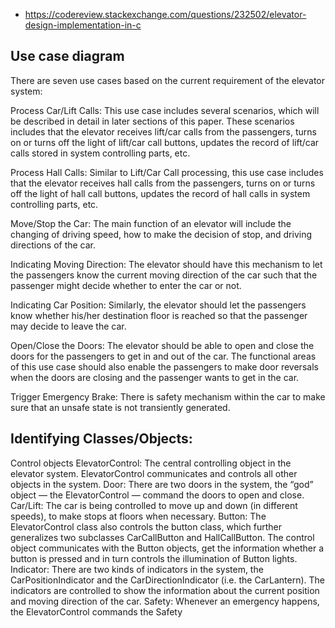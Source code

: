 - https://codereview.stackexchange.com/questions/232502/elevator-design-implementation-in-c

## Use case diagram

There are seven use cases based on the current requirement of the elevator system:

Process Car/Lift Calls: This use case includes several scenarios, which will be described in detail in later sections of this paper. These scenarios includes that the elevator receives lift/car calls from the passengers, turns on or turns off the light of lift/car call buttons, updates the record of lift/car calls stored in system controlling parts, etc.

Process Hall Calls: Similar to Lift/Car Call processing, this use case includes that the elevator receives hall calls from the passengers, turns on or turns off the light of hall call buttons, updates the record of hall calls in system controlling parts, etc.

Move/Stop the Car: The main function of an elevator will include the changing of driving speed, how to make the decision of stop, and driving directions of the car.

Indicating Moving Direction: The elevator should have this mechanism to let the passengers know the current moving direction of the car such that the passenger might decide whether to enter the car or not.

Indicating Car Position: Similarly, the elevator should let the passengers know whether his/her destination floor is reached so that the passenger may decide to leave the car.

Open/Close the Doors: The elevator should be able to open and close the doors for the passengers to get in and out of the car. The functional areas of this use case should also enable the passengers to make door reversals when the doors are closing and the passenger wants to get in the car.

Trigger Emergency Brake: There is safety mechanism within the car to make sure that an unsafe state is not transiently generated.


## Identifying Classes/Objects:
Control objects
ElevatorControl: The central controlling object in the elevator system. ElevatorControl communicates and controls all other objects in the system.
Door: There are two doors in the system, the “god” object — the ElevatorControl — command the doors to open and close.
Car/Lift: The car is being controlled to move up and down (in different speeds), to make stops at floors when necessary.
Button: The ElevatorControl class also controls the button class, which further generalizes two subclasses CarCallButton and HallCallButton. The control object communicates with the Button objects, get the information whether a button is pressed and in turn controls the illumination of Button lights.
Indicator: There are two kinds of indicators in the system, the CarPositionIndicator and the CarDirectionIndicator (i.e. the CarLantern). The indicators are controlled to show the information about the current position and moving direction of the car.
Safety: Whenever an emergency happens, the ElevatorControl commands the Safety